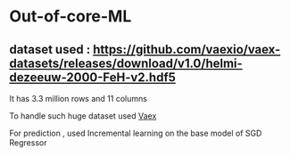 # Out-of-core-ML

## dataset used : https://github.com/vaexio/vaex-datasets/releases/download/v1.0/helmi-dezeeuw-2000-FeH-v2.hdf5  
It has 3.3 million rows and 11 columns   

To handle such huge dataset used [Vaex](https://vaex.readthedocs.io/en/latest/index.html)

For prediction , used  Incremental learning on the base model of SGD Regressor
